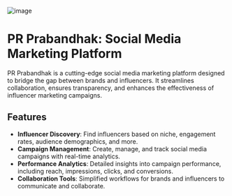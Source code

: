 ![image](https://github.com/user-attachments/assets/7199d8ce-f150-4858-8fd3-b4a479610121)


# PR Prabandhak: Social Media Marketing Platform

PR Prabandhak is a cutting-edge social media marketing platform designed to bridge the gap between brands and influencers. It streamlines collaboration, ensures transparency, and enhances the effectiveness of influencer marketing campaigns.

## Features

- **Influencer Discovery**: Find influencers based on niche, engagement rates, audience demographics, and more.
- **Campaign Management**: Create, manage, and track social media campaigns with real-time analytics.
- **Performance Analytics**: Detailed insights into campaign performance, including reach, impressions, clicks, and conversions.
- **Collaboration Tools**: Simplified workflows for brands and influencers to communicate and collaborate.
